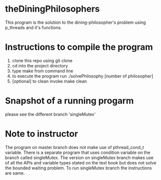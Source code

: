 # theDiningPhilosophers
This program is the solution to the dining-philosopher's problem using p_threads and it's functions.

# Instructions to compile the program
1. clone this repo using git clone 
2. cd into the project directory
3. type make from command line
4. to execute the program run ./solvePhilosophy [number of philosopher]
5. [optional] to clean invoke make clean

# Snapshot of a running progarm
please see the different branch 'singleMutex'

# Note to instructor
The program on master branch does not make use of pthread_cond_t variable. There is a separate program that uses condition variable on the branch called singleMutex. The version on singleMutex branch makes use of all the APIs and variable types stated on the text book but does not solve the bounded waiting problem. To run singleMutex branch the instructions are same.
